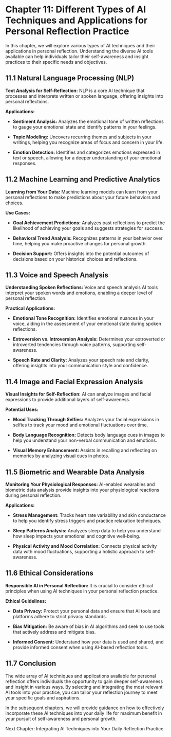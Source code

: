 Chapter 11: Different Types of AI Techniques and Applications for Personal Reflection Practice
==============================================================================================

In this chapter, we will explore various types of AI techniques and their applications in personal reflection. Understanding the diverse AI tools available can help individuals tailor their self-awareness and insight practices to their specific needs and objectives.

11.1 Natural Language Processing (NLP)
--------------------------------------

**Text Analysis for Self-Reflection:** NLP is a core AI technique that processes and interprets written or spoken language, offering insights into personal reflections.

**Applications:**

* **Sentiment Analysis:** Analyzes the emotional tone of written reflections to gauge your emotional state and identify patterns in your feelings.

* **Topic Modeling:** Uncovers recurring themes and subjects in your writings, helping you recognize areas of focus and concern in your life.

* **Emotion Detection:** Identifies and categorizes emotions expressed in text or speech, allowing for a deeper understanding of your emotional responses.

11.2 Machine Learning and Predictive Analytics
----------------------------------------------

**Learning from Your Data:** Machine learning models can learn from your personal reflections to make predictions about your future behaviors and choices.

**Use Cases:**

* **Goal Achievement Predictions:** Analyzes past reflections to predict the likelihood of achieving your goals and suggests strategies for success.

* **Behavioral Trend Analysis:** Recognizes patterns in your behavior over time, helping you make proactive changes for personal growth.

* **Decision Support:** Offers insights into the potential outcomes of decisions based on your historical choices and reflections.

11.3 Voice and Speech Analysis
------------------------------

**Understanding Spoken Reflections:** Voice and speech analysis AI tools interpret your spoken words and emotions, enabling a deeper level of personal reflection.

**Practical Applications:**

* **Emotional Tone Recognition:** Identifies emotional nuances in your voice, aiding in the assessment of your emotional state during spoken reflections.

* **Extroversion vs. Introversion Analysis:** Determines your extroverted or introverted tendencies through voice patterns, supporting self-awareness.

* **Speech Rate and Clarity:** Analyzes your speech rate and clarity, offering insights into your communication style and confidence.

11.4 Image and Facial Expression Analysis
-----------------------------------------

**Visual Insights for Self-Reflection:** AI can analyze images and facial expressions to provide additional layers of self-awareness.

**Potential Uses:**

* **Mood Tracking Through Selfies:** Analyzes your facial expressions in selfies to track your mood and emotional fluctuations over time.

* **Body Language Recognition:** Detects body language cues in images to help you understand your non-verbal communication and emotions.

* **Visual Memory Enhancement:** Assists in recalling and reflecting on memories by analyzing visual cues in photos.

11.5 Biometric and Wearable Data Analysis
-----------------------------------------

**Monitoring Your Physiological Responses:** AI-enabled wearables and biometric data analysis provide insights into your physiological reactions during personal reflection.

**Applications:**

* **Stress Management:** Tracks heart rate variability and skin conductance to help you identify stress triggers and practice relaxation techniques.

* **Sleep Patterns Analysis:** Analyzes sleep data to help you understand how sleep impacts your emotional and cognitive well-being.

* **Physical Activity and Mood Correlation:** Connects physical activity data with mood fluctuations, supporting a holistic approach to self-awareness.

11.6 Ethical Considerations
---------------------------

**Responsible AI in Personal Reflection:** It is crucial to consider ethical principles when using AI techniques in your personal reflection practice.

**Ethical Guidelines:**

* **Data Privacy:** Protect your personal data and ensure that AI tools and platforms adhere to strict privacy standards.

* **Bias Mitigation:** Be aware of bias in AI algorithms and seek to use tools that actively address and mitigate bias.

* **Informed Consent:** Understand how your data is used and shared, and provide informed consent when using AI-based reflection tools.

11.7 Conclusion
---------------

The wide array of AI techniques and applications available for personal reflection offers individuals the opportunity to gain deeper self-awareness and insight in various ways. By selecting and integrating the most relevant AI tools into your practice, you can tailor your reflection journey to meet your specific goals and aspirations.

In the subsequent chapters, we will provide guidance on how to effectively incorporate these AI techniques into your daily life for maximum benefit in your pursuit of self-awareness and personal growth.

Next Chapter: Integrating AI Techniques into Your Daily Reflection Practice
